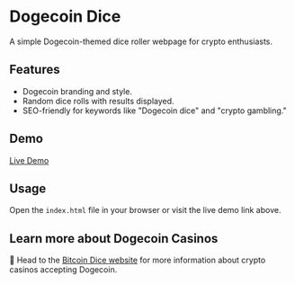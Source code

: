 # Dogecoin Dice

A simple Dogecoin-themed dice roller webpage for crypto enthusiasts.

## Features
- Dogecoin branding and style.
- Random dice rolls with results displayed.
- SEO-friendly for keywords like "Dogecoin dice" and "crypto gambling."

## Demo
[Live Demo](https://bitcoindice1.github.io/dogecoin-dice)

## Usage
Open the `index.html` file in your browser or visit the live demo link above.

## Learn more about Dogecoin Casinos
🎲 Head to the [Bitcoin Dice website](https://bitcoindice.info/crypto-dice/dogecoin-casinos/) for more information about crypto casinos accepting Dogecoin.
